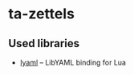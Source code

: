 # ta-zettels

## Used libraries
- [lyaml](https://github.com/gvvaughan/lyaml) – LibYAML binding for Lua